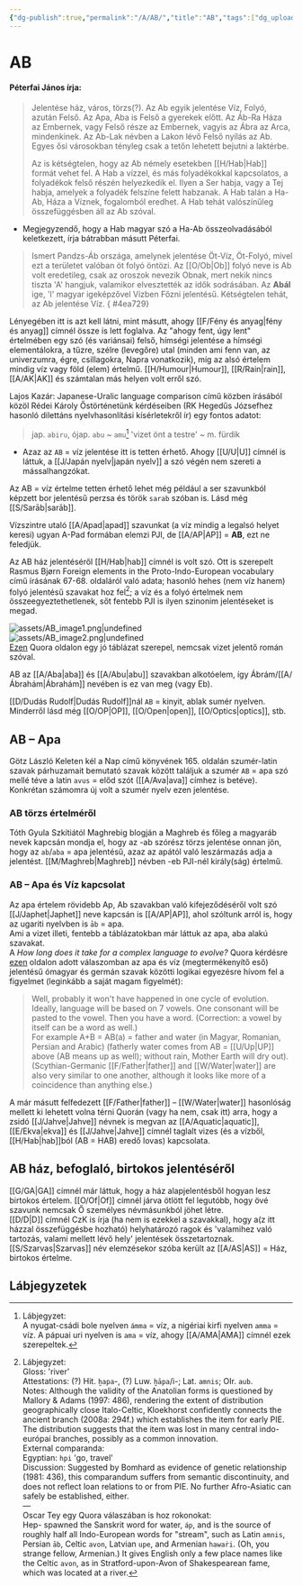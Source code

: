 ```yaml
---
{"dg-publish":true,"permalink":"/A/AB/","title":"AB","tags":["dg_uploaded"],"created":"2023-10-20T05:11","updated":"2023-10-25T12:18"}
---
```



# AB

#### Péterfai János írja:

> Jelentése ház, város, törzs(?). Az Ab egyik jelentése Víz, Folyó, azután Felső. Az Apa, Aba is Felső a gyerekek előtt. Az Áb-Ra Háza az Embernek, vagy Felső része az Embernek, vagyis az Ábra az Arca, mindenkinek. Az Ab-Lak névben a Lakon lévő Felső nyílás az Ab. Egyes ősi városokban tényleg csak a tetőn lehetett bejutni a laktérbe.  
>
> Az is kétségtelen, hogy az Ab némely esetekben [[H/Hab\|Hab]] formát vehet fel. A Hab a vízzel, és más folyadékokkal kapcsolatos, a folyadékok felső részén helyezkedik el. Ilyen a Ser habja, vagy a Tej habja, amelyek a folyadék felszíne felett habzanak. A Hab talán a Ha-Ab, Háza a Víznek, fogalomból eredhet. A Hab tehát valószínűleg összefüggésben áll az Ab szóval.  
- Megjegyzendő, hogy a Hab magyar szó a Ha-Ab összeolvadásából keletkezett, írja bátrabban másutt Péterfai.  

> Ismert Pandzs-Áb országa, amelynek jelentése Öt-Víz, Öt-Folyó, mivel ezt a területet valóban öt folyó öntözi. Az [[O/Ob\|Ob]] folyó neve is Ab volt eredetileg, csak az oroszok nevezik Obnak, mert nekik nincs tiszta 'A' hangjuk, valamikor elvesztették az idők sodrásában. Az **Abál** ige, 'l' magyar igeképzővel Vízben Főzni jelentésű. Kétségtelen tehát, az Ab jelentése Víz.  { #4ea729}


Lényegében itt is azt kell látni, mint másutt, ahogy [[F/Fény és anyag\|fény és anyag]] címnél össze is lett foglalva. Az "ahogy fent, úgy lent" értelmében egy szó (és variánsai) felső, hímségi jelentése a hímségi elementálokra, a tűzre, szélre (levegőre) utal (minden ami fenn van, az univerzumra, égre, csillagokra, Napra vonatkozik), míg az alsó értelem mindig víz vagy föld (elem) értelmű. [[H/Humour\|Humour]], [[R/Rain\|rain]], [[A/AK\|AK]] és számtalan más helyen volt erről szó.  

Lajos Kazár: Japanese-Uralic language comparison című közben írásából közöl Rédei Károly Őstörténetünk kérdéseiben (RK Hegedűs Józsefhez hasonló dilettáns nyelvhasonlítási kísérletekről ír) egy fontos adatot:  
> jap. `abiru`, ójap. `abu` ~ `amu`[^1] 'vizet önt a testre' ~ m. fürdik  
- Azaz az `AB` = víz jelentése itt is tetten érhető. Ahogy [[U/U\|U]] címnél is láttuk, a [[J/Japán nyelv\|japán nyelv]] a szó végén nem szereti a mássalhangzókat.  

Az AB = víz értelme tetten érhető lehet még például a ser szavunkból képzett bor jelentésű perzsa és török `sarab` szóban is. Lásd még [[S/Sarāb\|sarāb]].  

Vízszintre utaló [[A/Apad\|apad]] szavunkat (a víz mindig a legalsó helyet keresi) ugyan A-Pad formában elemzi PJI, de [[A/AP\|AP]] = **AB**, ezt ne feledjük.  

Az AB ház jelentéséről [[H/Hab\|hab]] címnél is volt szó. Ott is szerepelt Rasmus Bjørn Foreign elements in the Proto-Indo-European vocabulary című írásának 67-68. oldaláról való adata; hasonló hehes (nem víz hanem) folyó jelentésű szavakat hoz fel[^2]; a víz és a folyó értelmek nem összeegyeztethetlenek, sőt fentebb PJI is ilyen szinonim jelentéseket is megad.  

![assets/AB_image1.png|undefined](/img/user/A/assets/AB_image1.png)  
![assets/AB_image2.png|undefined](/img/user/A/assets/AB_image2.png)  
[Ezen](https://qr.ae/pNzgNw) Quora oldalon egy jó táblázat szerepel, nemcsak vizet jelentő román szóval.  

AB az [[A/Aba\|aba]] és [[A/Abu\|abu]] szavakban alkotóelem, így Ábrám/[[A/Ábrahám\|Ábrahám]] nevében is ez van meg (vagy Eb).  

[[D/Dudás Rudolf\|Dudás Rudolf]]nál `AB` = kinyit, ablak sumér nyelven. Minderről lásd még [[O/OP\|OP]], [[O/Open\|open]], [[O/Optics\|optics]], stb.  

## AB – Apa

Götz László Keleten kél a Nap című könyvének 165. oldalán szumér-latin szavak párhuzamait bemutató szavak között találjuk a szumér `AB` = apa szó mellé téve a latin `avus` = előd szót ([[A/Ava\|ava]] címhez is betéve).  
Konkrétan számomra új volt a szumér nyelv ezen jelentése.  

### AB törzs értelméről

Tóth Gyula Szkítiától Maghrebig blogján a Maghreb és főleg a magyaráb nevek kapcsán mondja el, hogy az -ab szórész törzs jelentése onnan jön, hogy az `ab`/`aba` = apa jelentésű, azaz az apától való leszármazás adja a jelentést. [[M/Maghreb\|Maghreb]] névben -eb PJI-nél király(ság) értelmű.  

### AB – Apa és Víz kapcsolat

Az apa értelem rövidebb Ap, Ab szavakban való kifejeződéséről volt szó [[J/Japhet\|Japhet]] neve kapcsán is [[A/AP\|AP]], ahol szóltunk arról is, hogy az ugariti nyelvben is `ảb` = apa.  
Ami a vizet illeti, fentebb a táblázatokban már láttuk az apa, aba alakú szavakat.  
A *How long does it take for a complex language to evolve?* Quora kérdésre [ezen](https://qr.ae/pNK4j5) oldalon adott válaszomban az apa és víz (megtermékenyítő eső) jelentésű ómagyar és germán szavak közötti logikai egyezésre hívom fel a figyelmet (leginkább a saját magam figyelmét):  
> Well, probably it won't have happened in one cycle of evolution. Ideally, language will be based on 7 vowels. One consonant will be pasted to the vowel. Then you have a word. (Correction: a vowel by itself can be a word as well.)  
> For example A+B = AB(a) = father and water (in Magyar, Romanian, Persian and Arabic) (fatherly water comes from AB = [[U/Up\|UP]] above (AB means up as well); without rain, Mother Earth will dry out). (Scythian-Germanic [[F/Father\|father]] and [[W/Water\|water]] are also very similar to one another, although it looks like more of a coincidence than anything else.)  

A már másutt felfedezett [[F/Father\|father]] – [[W/Water\|water]] hasonlóság mellett ki lehetett volna térni Quorán (vagy ha nem, csak itt) arra, hogy a zsidó [[J/Jahve\|Jahve]] névnek is megvan az [[A/Aquatic\|aquatic]], [[E/Ekva\|ekva]] és [[J/Jahve\|Jahve]] címnél taglalt vizes (és a vízből, [[H/Hab\|hab]]ból (AB = HAB) eredő lovas) kapcsolata.  

## AB ház, befoglaló, birtokos jelentéséről

[[G/GA\|GA]] címnél már láttuk, hogy a ház alapjelentésből hogyan lesz birtokos értelem. [[O/Of\|Of]] címnél járva ötlött fel legutóbb, hogy övé szavunk nemcsak Ő személyes névmásunkból jöhet létre.  
[[D/D\|D]] címnél CzK is írja (ha nem is ezekkel a szavakkal), hogy a(z itt házzal összefüggésbe hozható) helyhatározó ragok és 'valamihez való tartozás, valami mellett lévő hely' jelentések összetartoznak.  
[[S/Szarvas\|Szarvas]] név elemzésekor szóba került az [[A/AS\|AS]] = Ház, birtokos értelme.  

## Lábjegyzetek

[^1]: Lábjegyzet:  
A nyugat-csádi bole nyelven `ámma` = víz, a nigériai kirfi nyelven `amma` = víz. A pápuai uri nyelven is `ama` = víz, ahogy [[A/AMA\|AMA]] címnél ezek szerepeltek.  

[^2]: Lábjegyzet:  
Gloss: 'river'  
Attestations: (?) Hit. `ḫapa`-, (?) Luw. `ḫāpa`/i-; Lat. `amnis`; OIr. `aub`.  
Notes: Although the validity of the Anatolian forms is questioned by Mallory & Adams (1997: 486), rendering the extent of distribution geographically close Italo-Celtic, Kloekhorst confidently connects the ancient branch (2008a: 294f.) which establishes the item for early PIE. The distribution suggests that the item was lost in many central indo-európai branches, possibly as a common innovation.  
External comparanda:  
Egyptian: `hpi` 'go, travel'  
Discussion: Suggested by Bomhard as evidence of genetic relationship (1981: 436), this comparandum suffers from semantic discontinuity, and does not reflect loan relations to or from PIE. No further Afro-Asiatic can safely be established, either.  
—  
Oscar Tey egy Quora válaszában is hoz rokonokat:  
Hep- spawned the Sanskrit word for water, `áp`, and is the source of roughly half all Indo-European words for "stream", such as Latin `amnis`, Persian `āb`, Celtic `avon`, Latvian `upe`, and Armenian `hawaṙi`. (Oh, you strange fellow, Armenian.) It gives English only a few place names like the Celtic `avon`, as in Stratford-upon-Avon of Shakespearean fame, which was located at a river.  